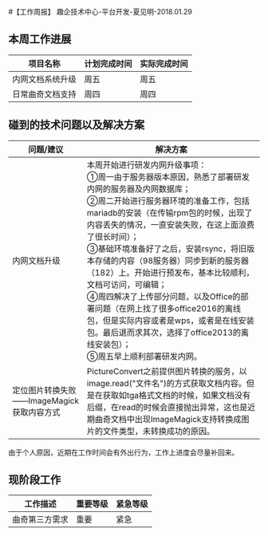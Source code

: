 #【工作周报】 趣企技术中心-平台开发-夏见明-2018.01.29

## 本周工作进展
| 项目名称  | 计划完成时间  | 实际完成时间  |
| ------------ | ------------ | ------------ |
| 内网文档系统升级  | 周五  | 周五  |
| 日常曲奇文档支持  | 周四  | 周四  |

## 碰到的技术问题以及解决方案
|  问题/建议 | 解决方案  |
| ------------ | ------------ |
| 内网文档升级  | 本周开始进行研发内网升级事项：<br>①周一由于服务器版本原因，熟悉了部署研发内网的服务器及内网数据库；<br>②周二开始进行服务器环境的准备工作，包括mariadb的安装（在传输rpm包的时候，出现了内容丢失的情况，一直安装失败，在这上面浪费了很长时间）；<br>③基础环境准备好了之后，安装rsync，将旧版本存储的内容（98服务器）同步到新的服务器（182）上。开始进行预发布，基本比较顺利，文档可访问，可编辑；<br>④周四解决了上传部分问题，以及Office的部署问题（在网上找了很多office2016的离线包，但是实际内容或者是wps，或者是在线安装包。最后退而求其次，选择了office2013的离线安装包）；<br>⑤周五早上顺利部署研发内网。 |
| 定位图片转换失败——ImageMagick获取内容方式  | PictureConvert之前提供图片转换的服务，以image.read("文件名")的方式获取文档内容。但是在获取如tga格式文档的时候，如果文档没有后缀，在read的时候会直接抛出异常，这也是近期曲奇文档中出现ImageMagick支持转换成图片的文件类型，未转换成功的原因。 |

由于个人原因，近期在工作时间会有外出行为，工作上进度会尽量补回来。

## 现阶段工作
| 工作描述  | 重要等级  | 紧急等级  |
| ------------ | ------------ | ------------ |
| 曲奇第三方需求  | 重要  | 紧急  |